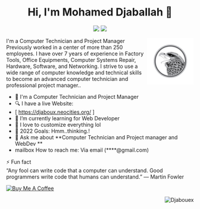 <h1 align="center">Hi, I'm Mohamed Djaballah 👋</h1>
<p align="center">
    <a href="https://www.linkedin.com/in/djabouex/"><img src="https://img.shields.io/badge/linkedin-%230177B5?style=flat&logo=linkedin&logoColor=white"/></a>
    <a href="https://www.instagram.com/djabou.ex/"><img src="https://img.shields.io/badge/instagram-%23E4415F?style=flat&logo=instagram&logoColor=white"/></a>
  </p>
  
  <img src="https://github.com/Djabouex/Djabouex/blob/main/eagle-logo-design-vector.png" align="right" width="25%"/>

I'm a Computer Technician and Project Manager Previously worked in a center of more than 250 employees. I have over 7 years of experience in Factory Tools, Office Equipments, Computer Systems Repair, Hardware, Software, and Networking. I strive to use a wide range of computer knowledge and technical skills to become an advanced computer technician and professional project manager..
- 🔭 I'm a Computer Technician and Project Manager 
- 🔍 I have a live Website:
-    [ https://djaboux.neocities.org/ ]
-  🌱 I’m currently learning for Web Developer
- :gem: I love to customize everything lol
- 🥅 2022 Goals: Hmm..thinking.!
- 💬 Ask me about **Computer Technician and Project manager and WebDev **
- mailbox   How to reach me: Via email (****@gmail.com)


⚡ Fun fact <br>
“Any fool can write code that a computer can understand. Good programmers write code that humans can understand.” — Martin Fowler

<!-- [!["Buy Me A Coffee"](https://www.buymeacoffee.com/assets/img/custom_images/orange_img.png)]([https://www.buymeacoffee.com/MohamedDjaboux]) -->
<a href="https://www.buymeacoffee.com/MohamedDjaboux">
<img width="140" height="auto" alt="Buy Me A Coffee" src="https://cdn.buymeacoffee.com/buttons/v2/default-yellow.png?w=384&q=75" />
</a>


<p align="right">
  <img src="https://komarev.com/ghpvc/?username=Djabouex" alt="Djabouex" /> 
</p>

